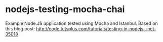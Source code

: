 nodejs-testing-mocha-chai
=========================

Example Node.JS application tested using Mocha and Istanbul. Based on this blog post: http://code.tutsplus.com/tutorials/testing-in-nodejs--net-35018
